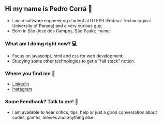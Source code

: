## Hi my name is Pedro Corrá 👋

<!--
**PHCorra/phcorra** is a ✨ _special_ ✨ repository because its `README.md` (this file) appears on your GitHub profile.

Here are some ideas to get you started:

- 🔭 I’m currently working on ...
- 🌱 I’m currently learning ...
- 👯 I’m looking to collaborate on ...
- 🤔 I’m looking for help with ...
- 💬 Ask me about ...
- 📫 How to reach me: ...
- 😄 Pronouns: ...
- ⚡ Fun fact: ...
-->

- I am a software engineering student at UTFPR (Federal Technological University of Parana) and a very curious guy;
- Born in São José dos Campos, São Paulo; :home:

### What am I doing right now? :computer:
- Focus on javascript, html and css for web development;
- Studying some other technologies to get a "full stack" notion.

### Where you find me :floppy_disk:
- [Linkedin](https://www.linkedin.com/in/pedro-c-95b57212a/)
- [Instagram](https://www.instagram.com/corrazito/)

### Some Feedback? Talk to me! :speech_balloon:
- I am available to hear critics, tips, help or just a good conversation about codes, games, movies and anything else. 

